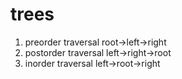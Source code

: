 # trees
1. preorder traversal root->left->right
2. postorder traversal left->right->root
3. inorder traversal left->root->right
